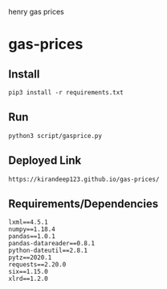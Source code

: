 henry gas prices
# gas-prices


## Install
```
pip3 install -r requirements.txt
```

## Run

```
python3 script/gasprice.py
```

## Deployed Link 

```
https://kirandeep123.github.io/gas-prices/
```
## Requirements/Dependencies 

```
lxml==4.5.1
numpy==1.18.4
pandas==1.0.1
pandas-datareader==0.8.1
python-dateutil==2.8.1
pytz==2020.1
requests==2.20.0
six==1.15.0
xlrd==1.2.0
```
